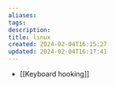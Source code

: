 ```yaml
---
aliases: 
tags: 
description:
title: linux
created: 2024-02-04T16:15:27
updated: 2024-02-04T16:17:41
---
```

- [[Keyboard hooking]]
